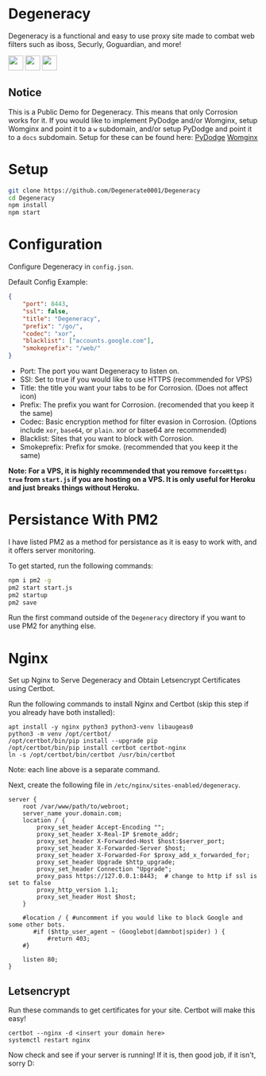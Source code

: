 # Degeneracy
Degeneracy is a functional and easy to use proxy site made to combat web filters such as iboss, Securly, Goguardian, and more!

<a href="https://heroku.com/deploy?template=https://github.com/Degenerate0001/Degeneracy"><img height="30px" src="https://raw.githubusercontent.com/FogNetwork/Tsunami/main/deploy/heroku2.svg"><img></a>
<a href="https://repl.it/github/Degenerate0001/Degeneracy"><img height="30px" src="https://raw.githubusercontent.com/FogNetwork/Tsunami/main/deploy/replit2.svg"><img></a>
<a href="https://glitch.com/edit/#!/import/github/Degenerate0001/Degeneracy"><img height="30px" src="https://raw.githubusercontent.com/FogNetwork/Tsunami/main/deploy/glitch2.svg"><img></a>

## Notice
This is a Public Demo for Degeneracy. This means that only Corrosion works for it. If you would like to implement PyDodge and/or Womginx, setup Womginx and point it to a `w` subdomain, and/or setup PyDodge and point it to a `docs` subdomain. Setup for these can be found here: <a href="https://github.com/BinBashBanana/PyDodge>PyDodge">PyDodge</a> <a href="https://github.com/binary-person/womginx">Womginx</a>

# Setup

```sh
git clone https://github.com/Degenerate0001/Degeneracy
cd Degeneracy
npm install
npm start
```

# Configuration

Configure Degeneracy in `config.json`.

Default Config Example:

```json
{
    "port": 8443,
    "ssl": false,
    "title": "Degeneracy",
    "prefix": "/go/",
    "codec": "xor",
    "blacklist": ["accounts.google.com"],
    "smokeprefix": "/web/"
} 
```
* Port: The port you want Degeneracy to listen on.
* SSl: Set to true if you would like to use HTTPS (recommended for VPS)
* Title: the title you want your tabs to be for Corrosion. (Does not affect icon)
* Prefix: The prefix you want for Corrosion. (recomended that you keep it the same)
* Codec: Basic encryption method for filter evasion in Corrosion. (Options include `xor`, `base64`, or `plain`. xor or base64 are recommended)
* Blacklist: Sites that you want to block with Corrosion.
* Smokeprefix: Prefix for smoke. (recommended that you keep it the same)

**Note: For a VPS, it is highly recommended that you remove `forceHttps: true` from `start.js` if you are hosting on a VPS. It is only useful for Heroku and just breaks things without Heroku.**

# Persistance With PM2

I have listed PM2 as a method for persistance as it is easy to work with, and it offers server monitoring.

To get started, run the following commands:

```sh
npm i pm2 -g
pm2 start start.js
pm2 startup
pm2 save
```
Run the first command outside of the `Degeneracy` directory if you want to use PM2 for anything else.

# Nginx

Set up Nginx to Serve Degeneracy and Obtain Letsencrypt Certificates using Certbot.

Run the following commands to install Nginx and Certbot (skip this step if you already have both installed):

```
apt install -y nginx python3 python3-venv libaugeas0
python3 -m venv /opt/certbot/
/opt/certbot/bin/pip install --upgrade pip
/opt/certbot/bin/pip install certbot certbot-nginx
ln -s /opt/certbot/bin/certbot /usr/bin/certbot
```

Note: each line above is a separate command.

Next, create the following file in `/etc/nginx/sites-enabled/degeneracy`.

```nginx
server {
    root /var/www/path/to/webroot;
    server_name your.domain.com;
    location / {
        proxy_set_header Accept-Encoding "";
        proxy_set_header X-Real-IP $remote_addr;
        proxy_set_header X-Forwarded-Host $host:$server_port;
        proxy_set_header X-Forwarded-Server $host;
        proxy_set_header X-Forwarded-For $proxy_add_x_forwarded_for;
        proxy_set_header Upgrade $http_upgrade;
        proxy_set_header Connection "Upgrade";   
        proxy_pass https://127.0.0.1:8443;  # change to http if ssl is set to false
        proxy_http_version 1.1; 
        proxy_set_header Host $host;
    }
    
    #location / { #uncomment if you would like to block Google and some other bots.
       #if ($http_user_agent ~ (Googlebot|damnbot|spider) ) {
           #return 403;
    #}

    listen 80;
}
```

## Letsencrypt 

Run these commands to get certificates for your site. Certbot will make this easy!

```
certbot --nginx -d <insert your domain here>
systemctl restart nginx
```

Now check and see if your server is running! If it is, then good job, if it isn't, sorry D:
